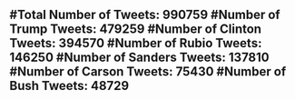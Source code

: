 #Total Number of Tweets: 990759 
#Number of Trump Tweets: 479259
#Number of Clinton Tweets: 394570
#Number of Rubio Tweets: 146250
#Number of Sanders Tweets: 137810
#Number of Carson Tweets: 75430
#Number of Bush Tweets: 48729
---
